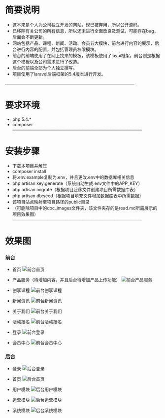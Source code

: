 # 简要说明
- 这本来是个人为公司独立开发的网站，现已被弃用，所以公开源码。
- 已移除有关公司的所有信息，所以还未进行全面改良及测试，可能存在bug，后面会不断更新。
- 网站包括产品、课程、新闻、活动、会员五大模块，前台进行内容的展示，后台进行内容的配置，并包括管理员权限模块。
- 前台的前端使用了在网上找来的模板，该模板使用了layui框架，前台则是根据这个模板以及公司需求进行了改造。
- 后台的前端全部为个人独立撰写。
- 项目使用了laravel后端框架的5.4版本进行开发。

——————————————————————————————
# 要求环境
- php 5.4.*
- composer
——————————————————————————————
# 安装步骤
- 下载本项目并解压
- composer install
- 将.env.example复制为.env，并且更改.env中的数据库相关信息
- php artisan key:generate（系统自动生成.env文件中的APP_KEY）
- php artisan migrate（根据项目迁移文件创建项目所需数据库表）
- php artisan db:seed（根据项目填充文件增加数据库表中所需数据）
- 该项目站点映射至项目路径的public目录
- （可删除项目中的doc_images文件夹，该文件夹存的是read.md所需展示的项目效果图）
——————————————————————————————
# 效果图
### 前台
- 首页
![前台首页](laravel5.8-blog/doc_images/index.png)

- 产品服务（待增加内容，并且后台待增加产品上传功能）
![前台产品服务](laravel5.8-blog/doc_images/product.png)

- 创享课程
![前台创享课程](laravel5.8-blog/doc_images/course.png)

- 新闻资讯
![前台新闻资讯](laravel5.8-blog/doc_images/new.png)

- 关于我们
![前台关于我们](laravel5.8-blog/doc_images/about.png)

- 活动报名
![前台活动报名](laravel5.8-blog/doc_images/active.png)

- 登录
![前台登录](laravel5.8-blog/doc_images/login.png)

- 会员中心
![前台会员中心](laravel5.8-blog/doc_images/user.png)


### 后台
- 登录
![后台登录](laravel5.8-blog/doc_images/admin_login.png)

- 首页
![后台首页](laravel5.8-blog/doc_images/admin_index.png)

- 用户模块
![后台用户模块](laravel5.8-blog/doc_images/admin_user.png)

- 运营模块
![后台运营模块](laravel5.8-blog/doc_images/admin_article.png)

- 系统模块
![后台系统模块](laravel5.8-blog/doc_images/admin_role.png)

